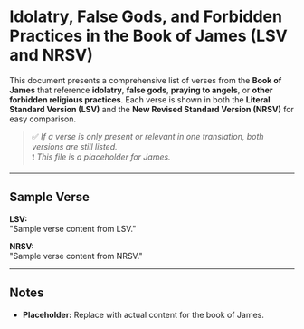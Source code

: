# Idolatry, False Gods, and Forbidden Practices in the Book of James (LSV and NRSV)

This document presents a comprehensive list of verses from the **Book of James** that reference **idolatry**, **false gods**, **praying to angels**, or **other forbidden religious practices**.
Each verse is shown in both the **Literal Standard Version (LSV)** and the **New Revised Standard Version (NRSV)** for easy comparison.

> ✅ *If a verse is only present or relevant in one translation, both versions are still listed.*  
> ❗ *This file is a placeholder for James.*

---

## Sample Verse  
**LSV:**  
"Sample verse content from LSV."

**NRSV:**  
"Sample verse content from NRSV."

---

## Notes  
- **Placeholder:** Replace with actual content for the book of James.
